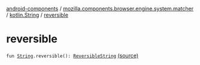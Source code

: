 [android-components](../../index.md) / [mozilla.components.browser.engine.system.matcher](../index.md) / [kotlin.String](index.md) / [reversible](./reversible.md)

# reversible

`fun `[`String`](https://kotlinlang.org/api/latest/jvm/stdlib/kotlin/-string/index.html)`.reversible(): `[`ReversibleString`](../-reversible-string/index.md) [(source)](https://github.com/mozilla-mobile/android-components/blob/master/components/browser/engine-system/src/main/java/mozilla/components/browser/engine/system/matcher/ReversibleString.kt#L92)